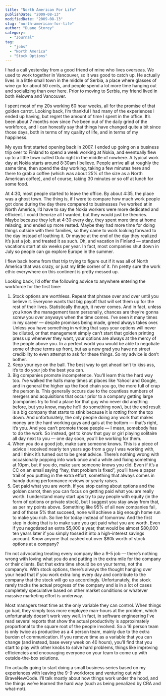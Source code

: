 ```yaml
---
title: "North American For Life"
publishDate: "2009-08-13"
modifiedDate: "2009-08-13"
slug: "north-american-for-life"
author: "Duane Storey"
category:
  - "Journal"
tag:
  - "jobs"
  - "North America"
  - "Stock Options"
---
```


I had a call yesterday from a good friend of mine who lives overseas. We used to work together in Vancouver, so it was good to catch up. He actually lives in a little small town in the middle of Serbia, a place where glasses of wine go for about 50 cents, and people spend a lot more time hanging out and socializing than over here. Prior to moving to Serbia, my friend lived in both Kelowna and Vancouver.

I spent most of my 20s working 60 hour weeks, all for the promise of that golden carrot. Looking back, I’m thankful I had many of the experiences I ended up having, but regret the amount of time I spent in the office. It’s been about 7 months now since I’ve been out of the daily grind of the workforce, and I can honestly say that things have changed quite a bit since those days, both in terms of my quality of life, and in terms of my happiness.

My eyes first started opening back in 2007. I ended up going on a business trip over to Finland to spend a week working at Nokia, and eventually flew up to a little town called Oulu right in the middle of nowhere. A typical work day at Nokia starts around 8:30am I believe. People arrive all at roughly the same time, then spend the day working, taking a few minutes here and there to grab a coffee (which was about 25% of the size as a North American coffee), and of course, taking 30 minutes or so off at lunch for some food.

At 4:30, most people started to leave the office. By about 4:35, the place was a ghost town. The thing is, if I were to compare how much work people got done during the day there compared to businesses I’ve worked at in North America, I’d have to say the Nokia workers were more dedicated and efficient. I could theorize all I wanted, but they would just be theories. Maybe because they left at 4:30 every day, they spent more time at home relaxing, and ended up more rested. Maybe they had more time for doing things outside with their families, so they came to work looking forward to the day instead of loathing it. Or maybe at the end of the day they realized it’s just a job, and treated it as such. Oh, and vacation in Finland — standard vacations start at six weeks per year. In fact, most companies shut down in July so people can go explore Europe in the summer.

I flew back home from that trip trying to figure out if it was all of North America that was crazy, or just my little corner of it. I’m pretty sure the work ethic everywhere on this continent is pretty messed up.

Looking back, I’d offer the following advice to anywhere entering the workforce for the first time:

1. Stock options are worthless. Repeat that phrase over and over until you believe it. Everyone wants that big payoff that will set them up for the rest of their lives. Statistically though, it never comes. And in fact, unless you know the management team personally, chances are they’re gonna screw you over anyways when the time comes. I’ve seen it many times in my career — despite promises being made, greed always takes over. Unless you have something in writing that says your options will never be diluted, or that management simply can’t start that golden printing press up whenever they want, your options are always at the mercy of the people above you. In a perfect world you would be able to negotiate some of these terms up front, but as a new grad you have no street credibility to even attempt to ask for these things. So my advice is don’t bother.
2. Keep your eye on the ball. The best way to get ahead isn’t to kiss ass, it’s to do your job the best you can.
3. Big companies promote incompetence. You’ll learn this the hard way too. I’ve walked the halls many times at places like Yahoo! and Google, and in general the higher up the food chain you go, the more full of crap the person is. This generally occurs due to the countless numbers of mergers and acquisitions that occur prior to a company getting large (companies try to find a place for that guy who never did anything before, but you know, maybe he’ll do something now), but the end result is a big company that starts to stink because it is rotting from the top down. And unfortunately, the only people doing any work that makes money are the hard working guys and gals at the bottom — that’s right, it’s you. And you can’t promote those people — I mean, somebody has to do the work. So instead, get to know that guy or girl playing solitaire all day next to you — one day soon, you’ll be working for them.
4. When you do a good job, make sure someone knows. This is a piece of advice I received nearly ten years ago from a guy I was working with, and I think it’s turned out to be great advice. There’s nothing wrong with occasionally popping into work once and a while and fixing something at 10pm, but if you do, make sure someone knows you did. Even if it’s a CC on an email saying “hey, that problem is fixed”, you’ll have a paper trail of you putting in the extra effort, something that always comes in handy during performance reviews or yearly raises.
5. Get paid what you are worth. If you stop caring about options and the golden carrot, then you can focus on getting paid what you are really worth. I understand many start ups try to pay people with equity (in the form of options or private stock), but I suggest you stay away from that, as per my points above. Something like 95% of all new companies fail, and of those 5% that succeed, none will achieve a big enough home run to make you rich. So live for today instead of tomorrow. And the first step in doing that is to make sure you get paid what you are worth. Even if you negotiated an extra $5,000 a year, that would be almost $80,000 ten years later if you simply tossed it into a high-interest savings account. Know anyone that cashed out over $80k worth of stock options at a company?

I’m not advocating treating every company like a 9-5 job — there’s nothing wrong with loving what you do and putting in the extra mile for the company or their clients. But that extra time should be on your terms, not the company’s. With stock options, there’s always the thought hanging over your head that if you work extra long every day and contribute to the company that the stock will go up accordingly. Unfortunately, the stock rarely tracks the actual progress of the company and is in a lot of cases completely speculative based on other market conditions or whatever massive marketing effort is underway.

Most managers treat time as the only variable they can control. When things go bad, they simply toss more employee man-hours at the problem, which unfortunately doesn’t work very well. In fact, in software engineering I’ve read several reports that show the actual productivity is approximately proportional to the square root of the people involved. So a 16 person team is only twice as productive as a 4 person team, mainly due to the extra burden of communication. If you remove time as a variable that you can change (and instead, base every week on 40 hours), you’ll find that you start to play with other knobs to solve hard problems, things like improving efficiencies and encouraging everyone on your team to come up with outside-the-box solutions.

I’m actually going to start doing a small business series based on my experiences with leaving the 9-9 workforce and venturing out with BraveNewCode. I’ll talk mostly about how things work under the hood, and the things we’ve learned the hard way (such as being penalized by CRA and what-not).